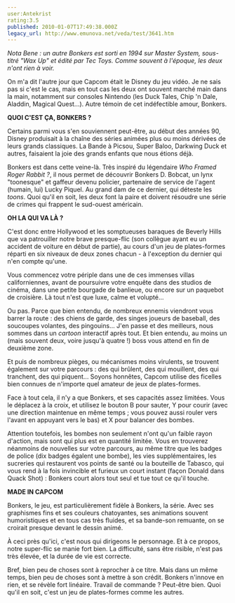 ```yaml
---
user:Antekrist
rating:3.5
published: 2010-01-07T17:49:38.000Z
legacy_url: http://www.emunova.net/veda/test/3641.htm
---
```

_Nota Bene : un autre Bonkers est sorti en 1994 sur Master System, sous-titré "Wax Up" et édité par Tec Toys. Comme souvent à l'époque, les deux n'ont rien à voir._  

  

On m'a dit l'autre jour que Capcom était le Disney du jeu vidéo. Je ne sais pas si c'est le cas, mais en tout cas les deux ont souvent marché main dans la main, notamment sur consoles Nintendo (les Duck Tales, Chip 'n Dale, Aladdin, Magical Quest...). Autre témoin de cet indéfectible amour, Bonkers.  

  

**QUOI C'EST ÇA, BONKERS ?**  

Certains parmi vous s'en souviennent peut-être, au début des années 90, Disney produisait à la chaîne des séries animées plus ou moins dérivées de leurs grands classiques. La Bande à Picsou, Super Baloo, Darkwing Duck et autres, faisaient la joie des grands enfants que nous étions déjà.  

Bonkers est dans cette veine-là. Très inspiré du légendaire _Who Framed Roger Rabbit ?_, il nous permet de découvrir Bonkers D. Bobcat, un lynx "toonesque" et gaffeur devenu policier, partenaire de service de l'agent (humain, lui) Lucky Piquel. Au grand dam de ce dernier, qui déteste les _toons_. Quoi qu'il en soit, les deux font la paire et doivent résoudre une série de crimes qui frappent le sud-ouest américain.  

  

**OH LA QUI VA LÀ ?**  

C'est donc entre Hollywood et les somptueuses baraques de Beverly Hills que va patrouiller notre brave presque-flic (son collègue ayant eu un accident de voiture en début de partie), au cours d'un jeu de plates-formes réparti en six niveaux de deux zones chacun - à l'exception du dernier qui n'en compte qu'une.  

Vous commencez votre périple dans une de ces immenses villas californiennes, avant de poursuivre votre enquête dans des studios de cinéma, dans une petite bourgade de banlieue, ou encore sur un paquebot de croisière. Là tout n'est que luxe, calme et volupté...  

Ou pas. Parce que bien entendu, de nombreux ennemis viendront vous barrer la route : des chiens de garde, des singes joueurs de baseball, des soucoupes volantes, des pingouins... J'en passe et des meilleurs, nous sommes dans un _cartoon_ interactif après tout. Et bien entendu, au moins un (mais souvent deux, voire jusqu'à quatre !) boss vous attend en fin de deuxième zone.  

Et puis de nombreux pièges, ou mécanismes moins virulents, se trouvent également sur votre parcours : des qui brûlent, des qui mouillent, des qui tranchent, des qui piquent... Soyons honnêtes, Capcom utilise des ficelles bien connues de n'importe quel amateur de jeux de plates-formes.  

Face à tout cela, il n'y a que Bonkers, et ses capacités assez limitées. Vous le déplacez à la croix, et utilisez le bouton B pour sauter, Y pour courir (avec une direction maintenue en même temps ; vous pouvez aussi rouler vers l'avant en appuyant vers le bas) et X pour balancer des bombes.  

Attention toutefois, les bombes non seulement n'ont qu'un faible rayon d'action, mais sont qui plus est en quantité limitée. Vous en trouverez néanmoins de nouvelles sur votre parcours, au même titre que les badges de police (dix badges égalent une bombe), les vies supplémentaires, les sucreries qui restaurent vos points de santé ou la bouteille de Tabasco, qui vous rend à la fois invincible et furieux un court instant (façon Donald dans Quack Shot) : Bonkers court alors tout seul et tue tout ce qu'il touche.  

  

**MADE IN CAPCOM**  

Bonkers, le jeu, est particulièrement fidèle à Bonkers, la série. Avec ses graphismes fins et ses couleurs chatoyantes, ses animations souvent humoristiques et en tous cas très fluides, et sa bande-son remuante, on se croirait presque devant le dessin animé.  

À ceci près qu'ici, c'est nous qui dirigeons le personnage. Et à ce propos, notre super-flic se manie fort bien. La difficulté, sans être risible, n'est pas très élevée, et la durée de vie est correcte.  

Bref, bien peu de choses sont à reprocher à ce titre. Mais dans un même temps, bien peu de choses sont à mettre à son crédit. Bonkers n'innove en rien, et se révèle fort linéaire. Travail de commande ? Peut-être bien. Quoi qu'il en soit, c'est un jeu de plates-formes comme les autres.